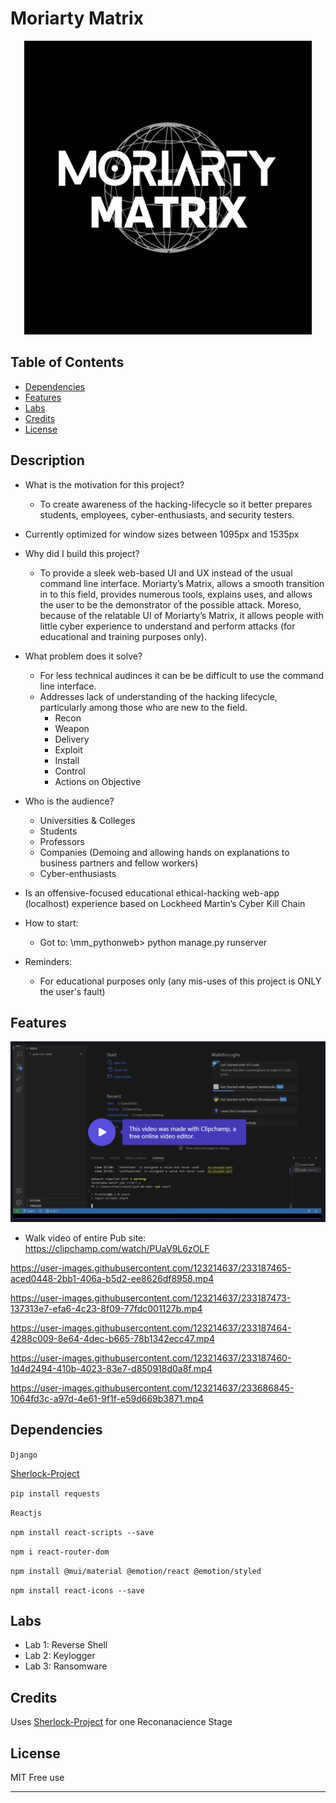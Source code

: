# Moriarty Matrix


<p align="center">
  <img width="460" height="470" src="https://github.com/Fiery-Warrior/mm_pythonweb/blob/main/READmeSources/Images/22.png">
</p>





## Table of Contents


- [Dependencies](#dependencies)
- [Features](#features)
- [Labs](#labs)
- [Credits](#credits)
- [License](#license)



## Description

- What is the motivation for this project? 
  - To create awareness of the hacking-lifecycle so it better prepares students, employees, cyber-enthusiasts, and security testers. 
  
- Currently optimized for window sizes between 1095px and 1535px

- Why did I build this project?
  - To provide a sleek web-based UI and UX instead of the usual command line interface.  Moriarty’s Matrix, allows a smooth transition in to this field, provides numerous tools, explains uses, and allows the user to be the demonstrator of the possible attack. Moreso, because of the relatable UI of Moriarty’s Matrix, it allows people with little cyber experience to understand and perform attacks (for educational and training purposes only). 
  
- What problem does it solve?
  - For less technical audinces it can be be difficult to use the command line interface.
  - Addresses lack of understanding of the hacking lifecycle, particularly among those who are new to the field. 
    - Recon
    - Weapon
    - Delivery
    - Exploit
    - Install
    - Control
    - Actions on Objective
  
- Who is the audience?
  - Universities & Colleges 
  - Students
  - Professors
  - Companies (Demoing and allowing hands on explanations to business partners and fellow workers)
  - Cyber-enthusiasts

- Is an offensive-focused educational ethical-hacking web-app (localhost) experience based on Lockheed Martin’s Cyber Kill Chain

- How to start:
  - Got to: \mm_pythonweb> python manage.py runserver
  
- Reminders:
  - For educational purposes only (any mis-uses of this project is ONLY the user's fault)


## Features


[![Watch the video](https://github.com/Fiery-Warrior/mm_pythonweb/blob/main/READmeSources/Images/cover.png)](https://clipchamp.com/watch/PUaV9L6zOLF)


- Walk video of entire Pub site: https://clipchamp.com/watch/PUaV9L6zOLF



https://user-images.githubusercontent.com/123214637/233187465-aced0448-2bb1-406a-b5d2-ee8626df8958.mp4



https://user-images.githubusercontent.com/123214637/233187473-137313e7-efa6-4c23-8f09-77fdc001127b.mp4


https://user-images.githubusercontent.com/123214637/233187464-4288c009-8e64-4dec-b665-78b1342ecc47.mp4


https://user-images.githubusercontent.com/123214637/233187460-1d4d2494-410b-4023-83e7-d850918d0a8f.mp4





https://user-images.githubusercontent.com/123214637/233686845-1064fd3c-a97d-4e61-9f1f-e59d669b3871.mp4



## Dependencies




```Django```

[Sherlock-Project](https://github.com/sherlock-project/sherlock)

```pip install requests```

```Reactjs```

```npm install react-scripts --save```

```npm i react-router-dom```

```npm install @mui/material @emotion/react @emotion/styled```

```npm install react-icons --save```

## Labs
- Lab 1: Reverse Shell 
- Lab 2: Keylogger
- Lab 3: Ransomware

## Credits

Uses [Sherlock-Project](https://github.com/sherlock-project/sherlock) for one Reconanacience Stage


## License

MIT Free use

---


